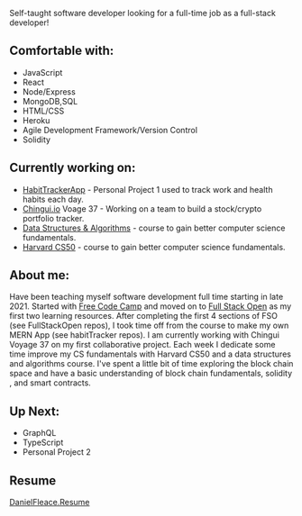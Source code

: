 Self-taught software developer looking for a full-time job as a full-stack developer!

Comfortable with:
-
- JavaScript 
- React
- Node/Express
- MongoDB,SQL
- HTML/CSS
- Heroku
- Agile Development Framework/Version Control
- Solidity 

Currently working on:
-
- [HabitTrackerApp](https://danielshabittracker.herokuapp.com/) - Personal Project 1 used to track work and health habits each day. 
- [Chingui.io](Chingui.io) Voage 37 - Working on a team to build a stock/crypto portfolio tracker. 
- [Data Structures & Algorithms](https://www.udemy.com/course/js-algorithms-and-data-structures-masterclass/learn/lecture/8344202?start=0#content) - course to gain better computer science fundamentals.
- [Harvard CS50](https://www.edx.org/course/introduction-computer-science-harvardx-cs50x) - course to gain better computer science fundamentals.

About me:
- 
Have been teaching myself software development full time starting in late 2021. Started with [Free Code Camp](https://www.freecodecamp.org/) and moved on to [Full Stack Open](https://fullstackopen.com/en/) as my first two learning resources. After completing the first 4 sections of FSO (see FullStackOpen repos), I took time off from the course to make my own MERN App (see habitTracker repos). I am currently working with Chingui Voyage 37 on my first collaborative project. Each week I dedicate some time improve my CS fundamentals with Harvard CS50 and a data structures and algorithms course. I've spent a little bit of time exploring the block chain space and have a basic understanding of block chain fundamentals, solidity , and smart contracts. 

Up Next:
-
- GraphQL
- TypeScript  
- Personal Project 2

Resume 
-
[DanielFleace.Resume](https://docs.google.com/document/d/1ZB0XhZuG2yzO4U77c57oLNXNJEIY0n_uF8tBcEyPykY/edit)
